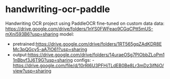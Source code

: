 # handwriting-ocr-paddle
Handwriting OCR project using PaddleOCR fine-tuned on custom data
data: https://drive.google.com/drive/folders/1nYS0FWFeao9CGqCPtt5mUS-mXni593B6?usp=sharing
model:
- pretrained:https://drive.google.com/drive/folders/1RT565gqZAdKDR8EMc3pQGcy5-aA7lO61?usp=sharing
- output:https://drive.google.com/drive/folders/14uraeOSg7PIObbZLoPm11nBbvf3J6T9G?usp=sharing
configs:
-https://drive.google.com/file/d/10rRI6U3PFHjTLdEB0Be8Lr3mDz3ifNiO/view?usp=sharing

